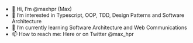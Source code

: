 - 👋 Hi, I’m @maxhpr (Max)
- 👀 I’m interested in Typescript, OOP, TDD, Design Patterns and Software Architecture
- 🌱 I’m currently learning Software Architecture and Web Communications
- 📫 How to reach me: Here or on Twitter @max_hpr

<!---
maxhpr/maxhpr is a ✨ special ✨ repository because its `README.md` (this file) appears on your GitHub profile.
You can click the Preview link to take a look at your changes.
--->
